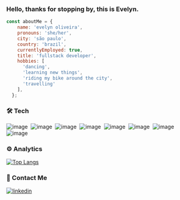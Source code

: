 ### Hello, thanks for stopping by, this is **Evelyn**.


```javascript
const aboutMe = {
    name: 'evelyn oliveira',
    pronouns: 'she/her',
    city: 'são paulo',
    country: 'brazil',
    currentlyEmployed: true,
    title: 'fullstack developer',
    hobbies: [
      'dancing',
      'learning new things',
      'riding my bike around the city',
      'travelling'
    ],
  };

```

### 🛠&nbsp;Tech
![image](https://img.shields.io/badge/JavaScript-F7DF1E?style=for-the-badge&logo=javascript&logoColor=black)&nbsp;
![image](https://img.shields.io/badge/Node.js-7fc728?style=for-the-badge&logo=Node.js&logoColor=white)&nbsp;
![image](https://img.shields.io/badge/HTML5-E34F26?style=for-the-badge&logo=html5&logoColor=white)&nbsp;
![image](https://img.shields.io/badge/CSS3-1572B6?style=for-the-badge&logo=css3&logoColor=white)&nbsp;
![image](https://img.shields.io/badge/ReactJS-5ed3f3?style=for-the-badge&logo=react&logoColor=black)&nbsp;
![image](https://img.shields.io/badge/MySQL-132170?style=for-the-badge&logo=mysql&logoColor=black)&nbsp;
![image](https://img.shields.io/badge/Git-FE7A16?style=for-the-badge&logo=git&logoColor=black)&nbsp;
![image](https://img.shields.io/badge/Redux-7248b6?style=for-the-badge&logo=redux&logoColor=white)&nbsp;


### ⚙️&nbsp;Analytics
  [![Top Langs](https://github-readme-stats.vercel.app/api/top-langs/?username=evelynoliv&theme=radical&show_icons=true)](https://github-readme-stats.vercel.app/api/top-langs/?username=evelynoliv&theme=radical&show_icons=true)
  

### 💬&nbsp;Contact Me 
<a href="https://www.linkedin.com/in/evelynolives/" target="_blank">
  <img align="center" src="https://img.shields.io/badge/-evelynolives-05122A?style=flat&logo=linkedin" alt="linkedin"/>







